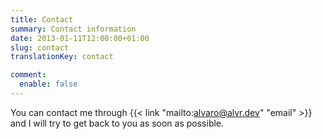 ```yaml
---
title: Contact
summary: Contact information
date: 2013-01-11T12:00:00+01:00
slug: contact
translationKey: contact

comment:
  enable: false
---
```


You can contact me through {{< link "mailto:alvaro@alvr.dev" "email" >}} and I will try to get back to you as soon as possible.
